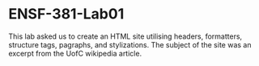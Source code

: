 # ENSF-381-Lab01
This lab asked us to create an HTML site utilising headers, formatters, structure tags, pagraphs, and stylizations. The subject of the site was an excerpt from the UofC wikipedia article.

